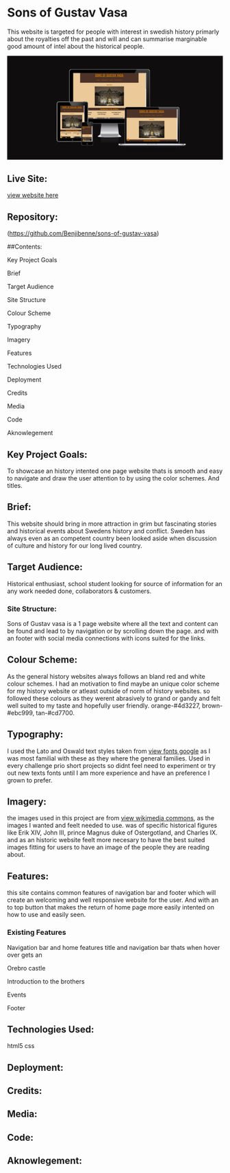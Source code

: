 # Sons of Gustav Vasa

This website is targeted for people with interest in swedish history primarly about the royalties off the past
and will and can summarise marginable good amount of intel about the historical people.

![responsive image](https://github.com/Benjibenne/sons-of-gustav-vasa/blob/main/docs/responsive-image.jpg)

## Live Site:
[view website here](https://benjibenne.github.io/sons-of-gustav-vasa/)

## Repository:
(https://github.com/Benjibenne/sons-of-gustav-vasa)

##Contents:

Key Project Goals

Brief

Target Audience

Site Structure

Colour Scheme

Typography

Imagery

Features

Technologies Used

Deployment

Credits

Media

Code

Aknowlegement

## Key Project Goals:
To showcase an history intented one page website thats is smooth and easy to navigate and draw the user attention to by using the color schemes. 
And titles. 

## Brief:
This website should bring in more attraction in grim but fascinating stories and historical events about Swedens history and conflict.
Sweden has always even as an competent country been looked aside when discussion of culture and history for our long lived country.


## Target Audience:
Historical enthusiast, school student looking for source of information for an any work needed done, collaborators & customers.

### Site Structure:
Sons of Gustav vasa is a 1 page website where all the text and content can be found and lead to by navigation or by scrolling down the page.
and with an footer with social media connections with icons suited for the links.

## Colour Scheme:
As the general history websites always follows an bland red and white colour schemes. 
I had an motivation to find maybe an unique color scheme for my history website or atleast outside of norm of history websites.
so followed these colours as they werent abrasively to grand or gandy and felt well suited to my taste and hopefully user friendly.
orange-#4d3227, brown-#ebc999, tan-#cd7700.


## Typography:
I used the Lato and Oswald text styles taken from [view fonts google](https://fonts.google.com/) as I was most familial with these as they where the general families. 
Used in every challenge prio short projects so didnt feel need to experiment 
or try out new texts fonts until I am more experience and have an preference I grown to prefer.

## Imagery:
the images used in this project are from [view wikimedia commons](https://commons.wikimedia.org/wiki/Main_Page), as the images I wanted and feelt needed to use.
was of specific historical figures like Erik XIV, John III, prince Magnus duke of Ostergotland, and Charles IX.
and as an historic website feelt more necesary to have the best suited images fitting for users to have an image of the people they are reading about.

## Features:
this site contains common features of navigation bar and footer which will create an welcoming and well responsive website for the user.
And with an to top button that makes the return of home page more easily intented on how to use and easily seen.

### Existing Features

Navigation bar and home
features title and navigation bar thats when hover over gets an 


Orebro castle

Introduction to the brothers

Events

Footer 

## Technologies Used:
html5
css

## Deployment:

## Credits:

## Media:

## Code:

## Aknowlegement: